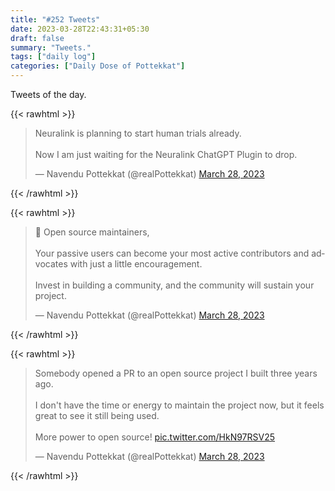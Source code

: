 ```yaml
---
title: "#252 Tweets"
date: 2023-03-28T22:43:31+05:30
draft: false
summary: "Tweets."
tags: ["daily log"]
categories: ["Daily Dose of Pottekkat"]
---
```


Tweets of the day.

{{< rawhtml >}}

<blockquote class="twitter-tweet"><p lang="en" dir="ltr">Neuralink is planning to start human trials already.<br><br>Now I am just waiting for the Neuralink ChatGPT Plugin to drop.</p>&mdash; Navendu Pottekkat (@realPottekkat) <a href="https://twitter.com/realPottekkat/status/1640661726587748352?ref_src=twsrc%5Etfw">March 28, 2023</a></blockquote> <script async src="https://platform.twitter.com/widgets.js" charset="utf-8"></script>
{{< /rawhtml >}}

{{< rawhtml >}}

<blockquote class="twitter-tweet"><p lang="en" dir="ltr">📣 Open source maintainers,<br><br>Your passive users can become your most active contributors and advocates with just a little encouragement.<br><br>Invest in building a community, and the community will sustain your project.</p>&mdash; Navendu Pottekkat (@realPottekkat) <a href="https://twitter.com/realPottekkat/status/1640587508667826178?ref_src=twsrc%5Etfw">March 28, 2023</a></blockquote> <script async src="https://platform.twitter.com/widgets.js" charset="utf-8"></script>
{{< /rawhtml >}}

{{< rawhtml >}}

<blockquote class="twitter-tweet"><p lang="en" dir="ltr">Somebody opened a PR to an open source project I built three years ago.<br><br>I don&#39;t have the time or energy to maintain the project now, but it feels great to see it still being used.<br><br>More power to open source! <a href="https://t.co/HkN97RSV25">pic.twitter.com/HkN97RSV25</a></p>&mdash; Navendu Pottekkat (@realPottekkat) <a href="https://twitter.com/realPottekkat/status/1640583999050399752?ref_src=twsrc%5Etfw">March 28, 2023</a></blockquote> <script async src="https://platform.twitter.com/widgets.js" charset="utf-8"></script>
{{< /rawhtml >}}
